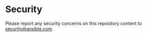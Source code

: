 # Security

Please report any security concerns on this repository content to security@ansible.com.
